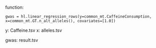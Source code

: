 function: 
```
gwas = hl.linear_regression_rows(y=common_mt.CaffeineConsumption, x=common_mt.GT.n_alt_alleles(), covariates=[1.0])
```

y: Caffeine.tsv
x: alleles.tsv

gwas: result.tsv